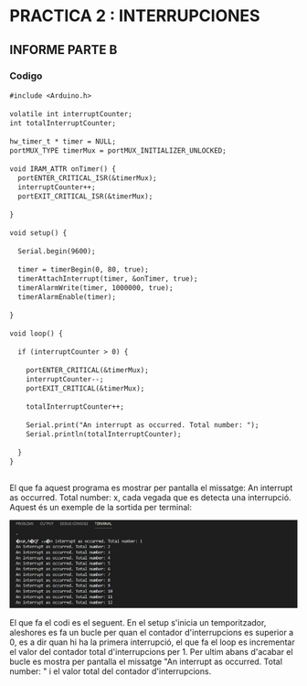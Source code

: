 # PRACTICA 2  :  INTERRUPCIONES

## INFORME PARTE B

### Codigo

```
#include <Arduino.h>

volatile int interruptCounter;
int totalInterruptCounter;
 
hw_timer_t * timer = NULL;
portMUX_TYPE timerMux = portMUX_INITIALIZER_UNLOCKED;
 
void IRAM_ATTR onTimer() {
  portENTER_CRITICAL_ISR(&timerMux);
  interruptCounter++;
  portEXIT_CRITICAL_ISR(&timerMux);
 
}
 
void setup() {
 
  Serial.begin(9600);
 
  timer = timerBegin(0, 80, true);
  timerAttachInterrupt(timer, &onTimer, true);
  timerAlarmWrite(timer, 1000000, true);
  timerAlarmEnable(timer);
 
}
 
void loop() {
 
  if (interruptCounter > 0) {
 
    portENTER_CRITICAL(&timerMux);
    interruptCounter--;
    portEXIT_CRITICAL(&timerMux);
 
    totalInterruptCounter++;
 
    Serial.print("An interrupt as occurred. Total number: ");
    Serial.println(totalInterruptCounter);
 
  }
}


```
El que fa aquest programa es mostrar per pantalla el missatge: An interrupt as occurred. Total number: x, cada vegada que es detecta una interrupció. 
Aquest és un exemple de la sortida per terminal:
<!--Images-->
![Terminal](Terminal.jpg)

El que fa el codi es el seguent. En el setup s'inicia un temporitzador, aleshores es fa un bucle per quan el contador d'interrupcions es superior a 0, es a dir quan hi ha la primera interrupció, el que fa el loop es incrementar el valor del contador total d'interrupcions per 1. 
Per ultim abans d'acabar el bucle es mostra per pantalla el missatge "An interrupt as occurred. Total number: " i el valor total del contador d'interrupcions.
